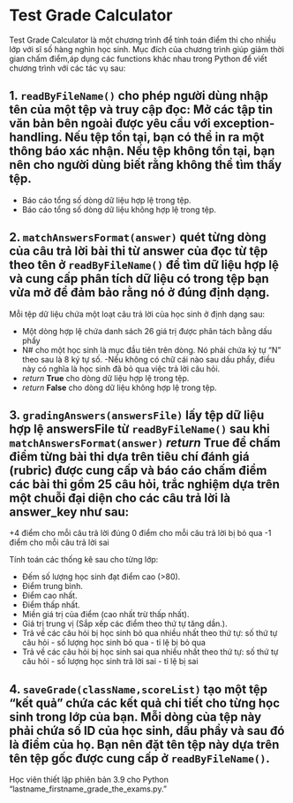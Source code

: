 # Test Grade Calculator

Test Grade Calculator là một chương trình để tính toán điểm thi cho nhiều lớp với sĩ số hàng nghìn học sinh. Mục đích của chương trình giúp giảm thời gian chấm điểm,áp dụng các functions khác nhau trong Python để viết chương trình với các tác vụ sau: 

## 1. `readByFileName()` cho phép người dùng nhập tên của một tệp và truy cập đọc: Mở các tập tin văn bản bên ngoài được yêu cầu với exception-handling. Nếu tệp tồn tại, bạn có thể in ra một thông báo xác nhận. Nếu tệp không tồn tại, bạn nên cho người dùng biết rằng không thể tìm thấy tệp.
- Báo cáo tổng số dòng dữ liệu hợp lệ trong tệp.
- Báo cáo tổng số dòng dữ liệu không hợp lệ trong tệp.
  
## 2. `matchAnswersFormat(answer)` quét từng dòng của câu trả lời bài thi từ answer của đọc từ tệp theo tên ở `readByFileName()` để tìm dữ liệu hợp lệ và cung cấp phân tích dữ liệu có trong tệp bạn vừa mở để đảm bảo rằng nó ở đúng định dạng. 
Mỗi tệp dữ liệu chứa một loạt câu trả lời của học sinh ở định dạng sau:
- Một dòng hợp lệ chứa danh sách 26 giá trị được phân tách bằng dấu phẩy
- N# cho một học sinh là mục đầu tiên trên dòng. Nó phải chứa ký tự “N” theo sau là 8 ký tự số.
-Nếu không có chữ cái nào sau dấu phẩy, điều này có nghĩa là học sinh đã bỏ qua việc trả lời câu hỏi.
- _return_ **True** cho dòng dữ liệu hợp lệ trong tệp.
- _return_ **False** cho dòng dữ liệu không hợp lệ trong tệp.

## 3. `gradingAnswers(answersFile)` lấy tệp dữ liệu hợp lệ answersFile từ `readByFileName()` sau khi `matchAnswersFormat(answer)` _return_ **True** để chấm điểm từng bài thi dựa trên tiêu chí đánh giá (rubric) được cung cấp và báo cáo chấm điểm các bài thi gồm 25 câu hỏi, trắc nghiệm dựa trên một chuỗi đại diện cho các câu trả lời là answer_key như sau:
+4 điểm cho mỗi câu trả lời đúng
0 điểm cho mỗi câu trả lời bị bỏ qua
-1 điểm cho mỗi câu trả lời sai

Tính toán các thống kê sau cho từng lớp:
- Đếm số lượng học sinh đạt điểm cao (>80).
- Điểm trung bình.
- Điểm cao nhất.
- Điểm thấp nhất.
- Miền giá trị của điểm (cao nhất trừ thấp nhất).
- Giá trị trung vị (Sắp xếp các điểm theo thứ tự tăng dần.).
- Trả về các câu hỏi bị học sinh bỏ qua nhiều nhất theo thứ tự: số thứ tự câu hỏi - số lượng học sinh bỏ qua -  tỉ lệ bị bỏ qua
- Trả về các câu hỏi bị học sinh sai qua nhiều nhất theo thứ tự: số thứ tự câu hỏi - số lượng học sinh trả lời sai - tỉ lệ bị sai

## 4. `saveGrade(className,scoreList)` tạo một tệp “kết quả” chứa các kết quả chi tiết cho từng học sinh trong lớp của bạn. Mỗi dòng của tệp này phải chứa số ID của học sinh, dấu phẩy và sau đó là điểm của họ. Bạn nên đặt tên tệp này dựa trên tên tệp gốc được cung cấp ở `readByFileName()`.

Học viên thiết lập phiên bản 3.9 cho Python 
“lastname_firstname_grade_the_exams.py.”
